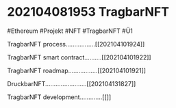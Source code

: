# 202104081953 TragbarNFT
#Ethereum #Projekt #NFT #TragbarNFT #Ü1

TragbarNFT process.................[[202104101924]]

TragbarNFT smart contract..........[[202104101922]]

TragbarNFT roadmap.................[[202104101921]]

DruckbarNFT........................[[202104131827]]

TragbarNFT development.............[[]]


